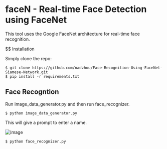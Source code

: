 # faceN - Real-time Face Detection using FaceNet
This tool uses the Google FaceNet architecture for real-time face recognition. 

$$ Installation 

Simply clone the repo: 

```
$ git clone https://github.com/nadzhou/Face-Recognition-Using-FaceNet-Siamese-Network.git
$ pip install -r requirements.txt
```

## Face Recogntion 
Run image_data_generator.py and then run face_recognizer. 

```
$ python image_data_generator.py 
```

This will give a prompt to enter a name. 

![image](https://user-images.githubusercontent.com/25282805/108044830-92fc9780-7064-11eb-971b-8b52467f584a.png)

```
$ python face_recognizer.py
```
```



